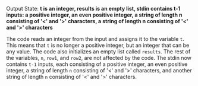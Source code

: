 Output State: **t is an integer, results is an empty list, stdin contains t-1 inputs: a positive integer, an even positive integer, a string of length n consisting of '<' and '>' characters, a string of length n consisting of '<' and '>' characters**

The code reads an integer from the input and assigns it to the variable `t`. This means that `t` is no longer a positive integer, but an integer that can be any value. The code also initializes an empty list called `results`. The rest of the variables, `n`, `row1`, and `row2`, are not affected by the code. The stdin now contains `t-1` inputs, each consisting of a positive integer, an even positive integer, a string of length `n` consisting of '<' and '>' characters, and another string of length `n` consisting of '<' and '>' characters.